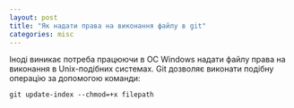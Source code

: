 ```yaml
---
layout: post
title: "Як надати права на виконання файлу в git"
categories: misc
---
```


Іноді виникає потреба працюючи в ОС Windows надати файлу права на виконання в Unix-подібних системах. Git дозволяє виконати подібну операцію за допомогою команди:

```shell
git update-index --chmod=+x filepath
```
